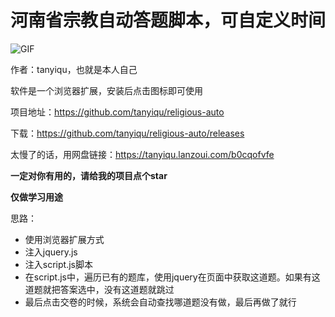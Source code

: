 # 河南省宗教自动答题脚本，可自定义时间

![GIF](https://edu-image.nosdn.127.net/D97468EE8EBE2D04A09C4B76A3F55FE6.gif)

作者：tanyiqu，也就是本人自己

软件是一个浏览器扩展，安装后点击图标即可使用



项目地址：https://github.com/tanyiqu/religious-auto

下载：https://github.com/tanyiqu/religious-auto/releases

太慢了的话，用网盘链接：https://tanyiqu.lanzoui.com/b0cqofvfe

**一定对你有用的，请给我的项目点个star**



**仅做学习用途**

思路：

- 使用浏览器扩展方式
- 注入jquery.js
- 注入script.js脚本
- 在script.js中，遍历已有的题库，使用jquery在页面中获取这道题。如果有这道题就把答案选中，没有这道题就跳过
- 最后点击交卷的时候，系统会自动查找哪道题没有做，最后再做了就行
